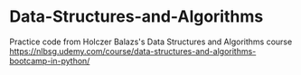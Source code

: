 # Data-Structures-and-Algorithms
Practice code from Holczer Balazs's Data Structures and Algorithms course
https://nlbsg.udemy.com/course/data-structures-and-algorithms-bootcamp-in-python/
